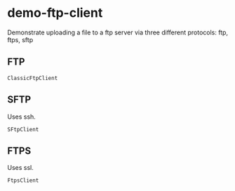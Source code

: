# demo-ftp-client

Demonstrate uploading a file to a ftp server via three different protocols: ftp, ftps, sftp 

## FTP

`ClassicFtpClient`

## SFTP

Uses ssh.

`SFtpClient`

## FTPS

Uses ssl.

`FtpsClient`


